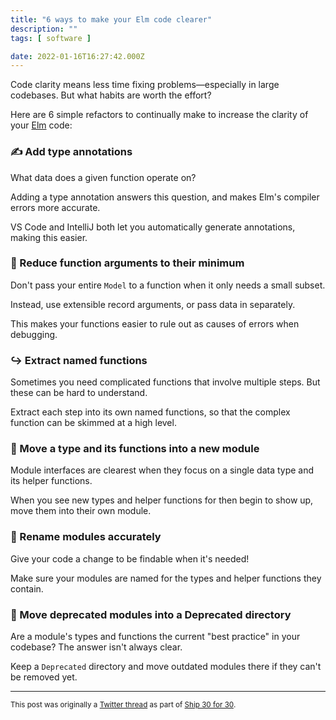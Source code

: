 ```yaml
---
title: "6 ways to make your Elm code clearer"
description: ""
tags: [ software ]

date: 2022-01-16T16:27:42.000Z
---
```


Code clarity means less time fixing problems—especially in large codebases. But what habits are worth the effort? 

Here are 6 simple refactors to continually make to increase the clarity of your [Elm](https://twitter.com/elmlang) code:

### ✍️ Add type annotations

What data does a given function operate on?

Adding a type annotation answers this question, and makes Elm's compiler errors more accurate.

VS Code and IntelliJ both let you automatically generate annotations, making this easier.

### 🐜 Reduce function arguments to their minimum

Don't pass your entire `Model` to a function when it only needs a small subset.

Instead, use extensible record arguments, or pass data in separately.

This makes your functions easier to rule out as causes of errors when debugging.

### ↪️ Extract named functions

Sometimes you need complicated functions that involve multiple steps. But these can be hard to understand.

Extract each step into its own named functions, so that the complex function can be skimmed at a high level.

### 🌱 Move a type and its functions into a new module

Module interfaces are clearest when they focus on a single data type and its helper functions.

When you see new types and helper functions for then begin to show up, move them into their own module.

### 🎯 Rename modules accurately

Give your code a change to be findable when it's needed!

Make sure your modules are named for the types and helper functions they contain.

### 🚫 Move deprecated modules into a Deprecated directory

Are a module's types and functions the current "best practice" in your codebase? The answer isn't always clear.

Keep a `Deprecated` directory and move outdated modules there if they can't be removed yet.

---

<small>This post was originally a [Twitter thread](https://twitter.com/DuncanMalashock/status/1482751423255351302) as part of [Ship 30 for 30](https://www.ship30for30.com/).</small>